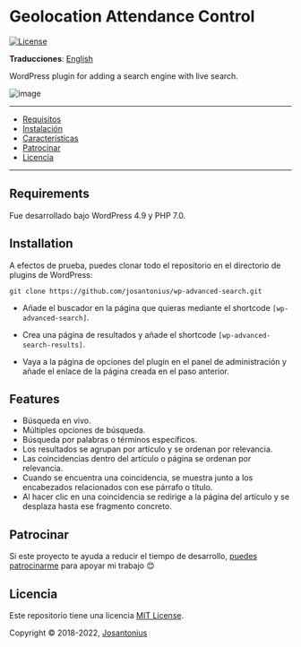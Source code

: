 # Geolocation Attendance Control

[![License](https://img.shields.io/badge/License-MIT-9b59b6.svg)](LICENSE)

**Traducciones**: [English](/README.md)

WordPress plugin for adding a search engine with live search.

![image](/public/images/demo.gif)

---

- [Requisitos](#requisitos)
- [Instalación](#instalación)
- [Características](#características)
- [Patrocinar](#patrocinar)
- [Licencia](#licencia)

---

## Requirements

Fue desarrollado bajo WordPress 4.9 y PHP 7.0.

## Installation

A efectos de prueba, puedes clonar todo el repositorio en el directorio de plugins de WordPress:

```console
git clone https://github.com/josantonius/wp-advanced-search.git
```

- Añade el buscador en la página que quieras mediante el shortcode `[wp-advanced-search]`.

- Crea una página de resultados y añade el shortcode `[wp-advanced-search-results]`.

- Vaya a la página de opciones del plugin en el panel de administración y añade el
enlace de la página creada en el paso anterior.

## Features

- Búsqueda en vivo.
- Múltiples opciones de búsqueda.
- Búsqueda por palabras o términos específicos.
- Los resultados se agrupan por artículo y se ordenan por relevancia.
- Las coincidencias dentro del artículo o página se ordenan por relevancia.
- Cuando se encuentra una coincidencia, se muestra junto a los encabezados
relacionados con ese párrafo o título.
- Al hacer clic en una coincidencia se redirige a la página del artículo y se
desplaza hasta ese fragmento concreto.

## Patrocinar

Si este proyecto te ayuda a reducir el tiempo de desarrollo,
[puedes patrocinarme](https://github.com/josantonius/lang/es-ES/README.md#patrocinar)
para apoyar mi trabajo :blush:

## Licencia

Este repositorio tiene una licencia [MIT License](LICENSE).

Copyright © 2018-2022, [Josantonius](https://github.com/josantonius/lang/es-ES/README.md#contacto)
